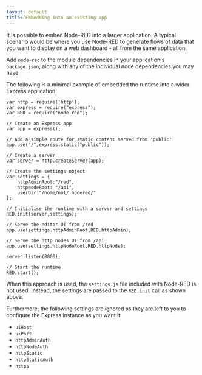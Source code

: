 ```yaml
---
layout: default
title: Embedding into an existing app
---   
```


It is possible to embed Node-RED into a larger application. A typical scenario
would be where you use Node-RED to generate flows of data that you want to
display on a web dashboard - all from the same application.


Add `node-red` to the module dependencies in your application's `package.json`,
along with any of the individual node dependencies you may have.

The following is a minimal example of embedded the runtime into a wider Express
application.

    var http = require('http');
    var express = require("express");
    var RED = require("node-red");
    
    // Create an Express app
    var app = express();
    
    // Add a simple route for static content served from 'public'
    app.use("/",express.static("public"));
    
    // Create a server
    var server = http.createServer(app);
    
    // Create the settings object
    var settings = {
        httpAdminRoot:"/red",
        httpNodeRoot: "/api",
        userDir:"/home/nol/.nodered/"
    };
    
    // Initialise the runtime with a server and settings
    RED.init(server,settings);
    
    // Serve the editor UI from /red
    app.use(settings.httpAdminRoot,RED.httpAdmin);
    
    // Serve the http nodes UI from /api
    app.use(settings.httpNodeRoot,RED.httpNode);
    
    server.listen(8000);
    
    // Start the runtime
    RED.start();

When this approach is used, the `settings.js` file included with Node-RED is not
used. Instead, the settings are passed to the `RED.init` call as shown above.

Furthermore, the following settings are ignored as they are left to you to
configure the Express instance as you want it:

 - `uiHost`
 - `uiPort`
 - `httpAdminAuth`
 - `httpNodeAuth`
 - `httpStatic`
 - `httpStaticAuth`
 - `https`


